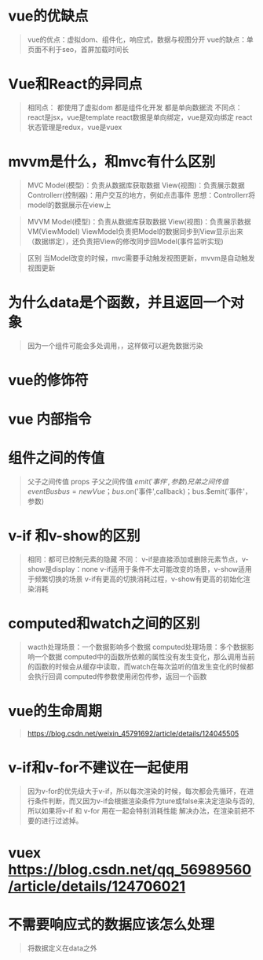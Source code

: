 # vue的优缺点
> vue的优点：虚拟dom、组件化，响应式，数据与视图分开
> vue的缺点：单页面不利于seo，首屏加载时间长

# Vue和React的异同点
> 相同点：
> 都使用了虚拟dom
> 都是组件化开发
> 都是单向数据流
> 不同点：
> react是jsx，vue是template
> react数据是单向绑定，vue是双向绑定
> react状态管理是redux，vue是vuex

# mvvm是什么，和mvc有什么区别
> MVC
> Model(模型)：负责从数据库获取数据
> View(视图)：负责展示数据
> Controllerr(控制器)：用户交互的地方，例如点击事件
> 思想：Controllerr将model的数据展示在view上

> MVVM
> Model(模型)：负责从数据库获取数据
> View(视图)：负责展示数据
> VM(ViewModel) ViewModel负责把Model的数据同步到View显示出来（数据绑定），还负责把View的修改同步回Model(事件监听实现)

>区别
> 当Model改变的时候，mvc需要手动触发视图更新，mvvm是自动触发视图更新

# 为什么data是个函数，并且返回一个对象
> 因为一个组件可能会多处调用，，这样做可以避免数据污染

# vue的修饰符
> 
# vue 内部指令
> 

# 组件之间的传值
> 父子之间传值 props
> 子父之间传值 $emit('事件',参数)
> 兄弟之间传值  eventBus bus = new Vue；bus.$on('事件',callback)；bus.$emit('事件'，参数)

# v-if 和v-show的区别
> 相同：都可已控制元素的隐藏
> 不同：
> v-if是直接添加或删除元素节点，v-show是display：none
> v-if适用于条件不太可能改变的场景，v-show适用于频繁切换的场景
> v-if有更高的切换消耗过程，v-show有更高的初始化渲染消耗

# computed和watch之间的区别
> wacth处理场景：一个数据影响多个数据
> computed处理场景：多个数据影响一个数据
> computed中的函数所依赖的属性没有发生变化，那么调用当前的函数的时候会从缓存中读取，而watch在每次监听的值发生变化的时候都会执行回调
> computed传参数使用闭包传参，返回一个函数

# vue的生命周期
> https://blog.csdn.net/weixin_45791692/article/details/124045505
# v-if和v-for不建议在一起使用
> 因为v-for的优先级大于v-if，所以每次渲染的时候，每次都会先循环，在进行条件判断，而又因为v-if会根据渲染条件为ture或false来决定渲染与否的,所以如果将v-if 和 v-for 用在一起会特别消耗性能
> 解决办法，在渲染前把不要的进行过滤掉。

# vuex  https://blog.csdn.net/qq_56989560/article/details/124706021

# 不需要响应式的数据应该怎么处理
> 将数据定义在data之外